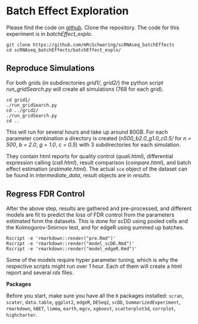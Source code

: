 # Batch Effect Exploration

Please find the code on [github](https://github.com/mRcSchwering/scRNAseq_batchEffects/tree/master/batchEffect_explo).
Clone the repository.
The code for this experiment is in *batchEffect_explo*.

    git clone https://github.com/mRcSchwering/scRNAseq_batchEffects
    cd scRNAseq_batchEffects/batchEffect_explo/


## Reproduce Simulations

For both grids (in subdirectories *grid1/*, *grid2/*) the python script
*run_gridSearch.py* will create all simulations (768 for each grid).

    cd grid1/
    ./run_gridSearch.py
    cd ../grid2/
    ./run_gridSearch.py
    cd ..

This will run for several hours and take up around 80GB.
For each parameter combination a directory is created
(*n500_b2.0_g1.0_c0.5/* for *n = 500*, *b = 2.0*, *g = 1.0*, *c = 0.5*)
with 3 subdirectories for each simulation.

They contain html reports for quality control (*quali.html*), differential expression calling
(*call.html*), result comparison (*compare.html*), and batch effect estimation
(*estimate.html*).
The actual `sce` object of the dataset can be found in *intermediate_data*, result objects are in *results*.

## Regress FDR Control

After the above step, results are gathered and pre-processed,
and different models are fit to predict the loss of FDR control from the
parameters estimated form the datasets.
This is done for scDD using pooled cells and the Kolmogorov-Smirnov test,
and for edgeR using summed up batches.

    Rscript -e 'rmarkdown::render("pre.Rmd")'
    Rscript -e 'rmarkdown::render("model_scDD.Rmd")'
    Rscript -e 'rmarkdown::render("model_edgeR.Rmd")'

Some of the models require hyper parameter tuning,
which is why the respective scripts might run over 1 hour.
Each of them will create a html report and several  *rds* files.

**Packages**

Before you start, make sure you have all the `R` packages installed:
`scran`, `scater`, `data.table`, `ggplot2`, `edgeR`, `DESeq2`, `scDD`, `SummarizedExperiment`, `rmarkdown`,
`kBET`, `limma`, `earth`, `mgcv`, `xgboost`, `scatterplot3d`, `corrplot`, `highcharter`.
